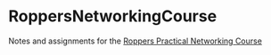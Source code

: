 # RoppersNetworkingCourse

Notes and assignments for the [Roppers Practical Networking Course](https://www.roppers.org)

